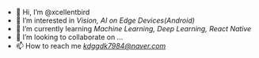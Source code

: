 - 👋 Hi, I’m @xcellentbird
- 👀 I’m interested in *Vision, AI on Edge Devices(Android)*
- 🌱 I’m currently learning *Machine Learning, Deep Learning, React Native*
- 💞️ I’m looking to collaborate on ...
- 📫 How to reach me *kdggdk7984@naver.com*

<!---
xcellentbird/xcellentbird is a ✨ special ✨ repository because its `README.md` (this file) appears on your GitHub profile.
You can click the Preview link to take a look at your changes.
--->
